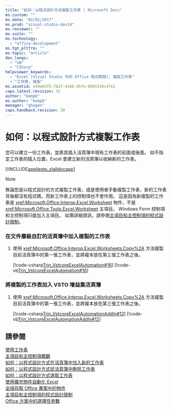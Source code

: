 ```yaml
---
title: "如何：以程式設計方式複製工作表 | Microsoft Docs"
ms.custom: ""
ms.date: "02/02/2017"
ms.prod: "visual-studio-dev14"
ms.reviewer: ""
ms.suite: ""
ms.technology: 
  - "office-development"
ms.tgt_pltfrm: ""
ms.topic: "article"
dev_langs: 
  - "VB"
  - "CSharp"
helpviewer_keywords: 
  - "Excel [Visual Studio 中的 Office 程式開發], 複製工作表"
  - "工作表, 複製"
ms.assetid: e49e03f5-7b2f-416b-b5fe-0965336c47e1
caps.latest.revision: 31
author: "kempb"
ms.author: "kempb"
manager: "ghogen"
caps.handback.revision: 30
---
```

# 如何：以程式設計方式複製工作表
  您可以建立一份工作表，並將其插入活頁簿中現有工作表的前面或後面。  如不指定工作表的插入位置，Excel 會建立新的活頁簿以收納新的工作表。  
  
 [!INCLUDE[appliesto_xlalldocapp](../vsto/includes/appliesto-xlalldocapp-md.md)]  
  
> [!NOTE]  
>  無論您是以程式設計的方式複製工作表，或是使用者手動複製工作表，新的工作表背後都沒有程式碼，而新工作表上的控制項也不會作用。  這是因為新複製的工作表是 <xref:Microsoft.Office.Interop.Excel.Worksheet> 物件，不是 <xref:Microsoft.Office.Tools.Excel.Worksheet> 主項目。  Windows Form 控制項和主控制項只能加入主項目。  如需詳細資訊，請參閱[主項目和主控制項的程式設計限制](../vsto/programmatic-limitations-of-host-items-and-host-controls.md)。  
  
### 在文件層級自訂的活頁簿中加入複製的工作表  
  
1.  使用 <xref:Microsoft.Office.Interop.Excel.Worksheets.Copy%2A> 方法複製目前活頁簿中的第一張工作表，並將複本放在第三張工作表之後。  
  
     [!code-csharp[Trin_VstcoreExcelAutomation#16](../snippets/csharp/VS_Snippets_OfficeSP/Trin_VstcoreExcelAutomation/CS/Sheet1.cs#16)]
     [!code-vb[Trin_VstcoreExcelAutomation#16](../snippets/visualbasic/VS_Snippets_OfficeSP/Trin_VstcoreExcelAutomation/VB/Sheet1.vb#16)]  
  
### 將複製的工作表加入 VSTO 增益集活頁簿  
  
1.  使用 <xref:Microsoft.Office.Interop.Excel.Worksheets.Copy%2A> 方法複製目前活頁簿中的第一張工作表，並將複本放在第三張工作表之後。  
  
     [!code-csharp[Trin_VstcoreExcelAutomationAddIn#12](../snippets/csharp/VS_Snippets_OfficeSP/Trin_VstcoreExcelAutomationAddIn/CS/ThisAddIn.cs#12)]
     [!code-vb[Trin_VstcoreExcelAutomationAddIn#12](../snippets/visualbasic/VS_Snippets_OfficeSP/Trin_VstcoreExcelAutomationAddIn/VB/ThisAddIn.vb#12)]  
  
## 請參閱  
 [使用工作表](../vsto/working-with-worksheets.md)   
 [主項目和主控制項概觀](../vsto/host-items-and-host-controls-overview.md)   
 [如何：以程式設計方式在活頁簿中加入新的工作表](../vsto/how-to-programmatically-add-new-worksheets-to-workbooks.md)   
 [如何：以程式設計方式從活頁簿中刪除工作表](../vsto/how-to-programmatically-delete-worksheets-from-workbooks.md)   
 [如何：以程式設計方式選取工作表](../vsto/how-to-programmatically-select-worksheets.md)   
 [使用擴充物件自動化 Excel](../vsto/automating-excel-by-using-extended-objects.md)   
 [全域存取 Office 專案中的物件](../vsto/global-access-to-objects-in-office-projects.md)   
 [主項目和主控制項的程式設計限制](../vsto/programmatic-limitations-of-host-items-and-host-controls.md)   
 [Office 方案中的選擇性參數](../vsto/optional-parameters-in-office-solutions.md)  
  
  